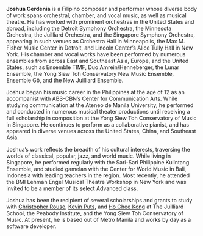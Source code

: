 **Joshua Cerdenia** is a Filipino composer and performer whose diverse body of work spans orchestral, chamber, and vocal music, as well as musical theatre. He has worked with prominent orchestras in the United States and abroad, including the Detroit Symphony Orchestra, the Minnesota Orchestra, the Juilliard Orchestra, and the Singapore Symphony Orchestra, appearing in such venues as Orchestra Hall in Minneapolis, the Max M. Fisher Music Center in Detroit, and Lincoln Center’s Alice Tully Hall in New York. His chamber and vocal works have been performed by numerous ensembles from across East and Southeast Asia, Europe, and the United States, such as Ensemble TIMF, Duo Amrein/Henneberger, the Lunar Ensemble, the Yong Siew Toh Conservatory New Music Ensemble, Ensemble Gô, and the New Juilliard Ensemble.

Joshua began his music career in the Philippines at the age of 12 as an accompanist with ABS-CBN’s Center for Communication Arts. While studying communication at the Ateneo de Manila University, he performed and conducted in numerous musical theater productions until receiving a full scholarship in composition at the Yong Siew Toh Conservatory of Music in Singapore. He continues to perform as a collaborative pianist, and has appeared in diverse venues across the United States, China, and Southeast Asia.

Joshua’s work reflects the breadth of his cultural interests, traversing the worlds of classical, popular, jazz, and world music. While living in Singapore, he performed regularly with the Sari-Sari Philippine Kulintang Ensemble, and studied gamelan with the Center for World Music in Bali, Indonesia with leading teachers in the region. Most recently, he attended the BMI Lehman Engel Musical Theatre Workshop in New York and was invited to be a member of its select Advanced class.

Joshua has been the recipient of several scholarships and grants to study with [Christopher Rouse](http://christopherrouse.com), [Kevin Puts](http://kevinputs.com), and [Ho Chee Kong](http://hocheekong.com) at The Juilliard School, the Peabody Institute, and the Yong Siew Toh Conservatory of Music. At present, he is based out of Metro Manila and works by day as a software developer.